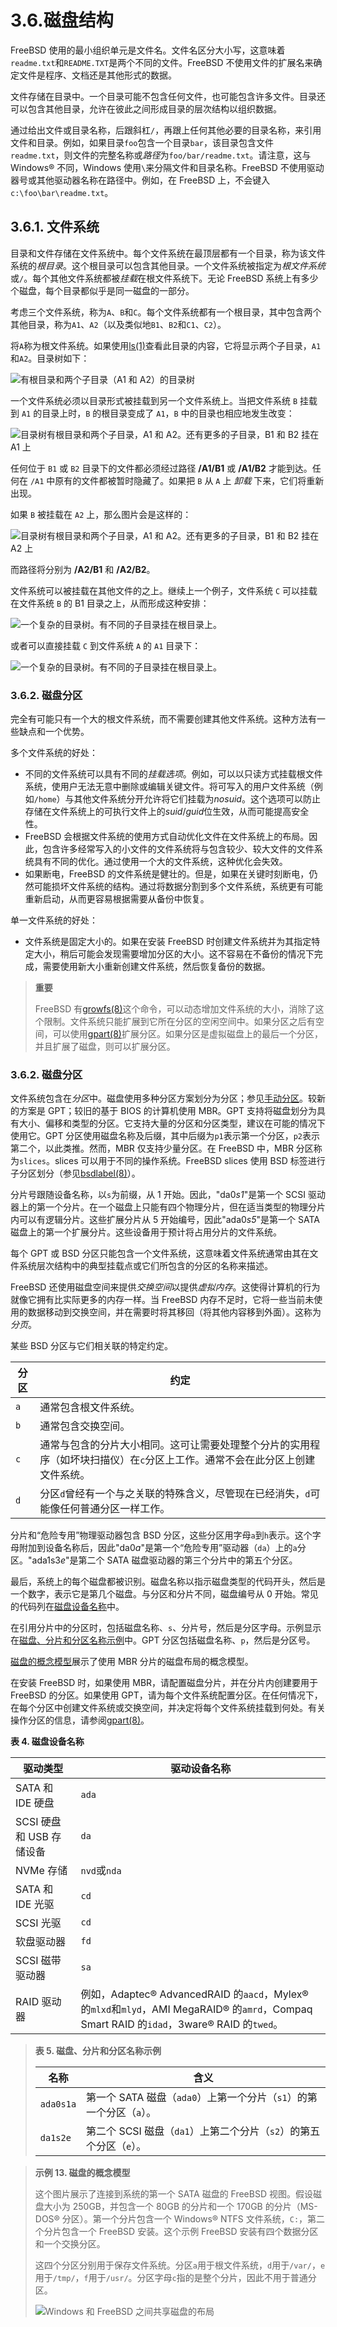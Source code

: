 # 3.6.磁盘结构

FreeBSD 使用的最小组织单元是文件名。文件名区分大小写，这意味着`readme.txt`和`README.TXT`是两个不同的文件。FreeBSD 不使用文件的扩展名来确定文件是程序、文档还是其他形式的数据。

文件存储在目录中。一个目录可能不包含任何文件，也可能包含许多文件。目录还可以包含其他目录，允许在彼此之间形成目录的层次结构以组织数据。

通过给出文件或目录名称，后跟斜杠`/`，再跟上任何其他必要的目录名称，来引用文件和目录。例如，如果目录`foo`包含一个目录`bar`，该目录包含文件`readme.txt`，则文件的完整名称或*路径*为`foo/bar/readme.txt`。请注意，这与 Windows® 不同，Windows 使用`\`来分隔文件和目录名称。FreeBSD 不使用驱动器号或其他驱动器名称在路径中。例如，在 FreeBSD 上，不会键入`c:\foo\bar\readme.txt`。

## 3.6.1. 文件系统

目录和文件存储在文件系统中。每个文件系统在最顶层都有一个目录，称为该文件系统的*根目录*。这个根目录可以包含其他目录。一个文件系统被指定为*根文件系统*或`/`。每个其他文件系统都被*挂载*在根文件系统下。无论 FreeBSD 系统上有多少个磁盘，每个目录都似乎是同一磁盘的一部分。

考虑三个文件系统，称为`A`、`B`和`C`。每个文件系统都有一个根目录，其中包含两个其他目录，称为`A1`、`A2`（以及类似地`B1`、`B2`和`C1`、`C2`）。

将`A`称为根文件系统。如果使用[ls(1)](https://man.freebsd.org/cgi/man.cgi?query=ls&sektion=1&format=html)查看此目录的内容，它将显示两个子目录，`A1`和`A2`。目录树如下：

![有根目录和两个子目录（A1 和 A2）的目录树](../.gitbook/assets/example-dir1.png)

一个文件系统必须以目录形式被挂载到另一个文件系统上。当把文件系统 `B` 挂载到 `A1` 的目录上时，`B` 的根目录变成了 `A1`，`B` 中的目录也相应地发生改变：

![目录树有根目录和两个子目录，A1 和 A2。还有更多的子目录，B1 和 B2 挂在 A1 上](../.gitbook/assets/example-dir2.png)

任何位于 `B1` 或 `B2` 目录下的文件都必须经过路径 **/A1/B1** 或 **/A1/B2** 才能到达。任何在 `/A1` 中原有的文件都被暂时隐藏了。如果把 `B` 从 `A` 上 _卸载_ 下来，它们将重新出现。

如果 `B` 被挂载在 `A2` 上，那么图片会是这样的：

![目录树有根目录和两个子目录，A1 和 A2。还有更多的子目录，B1 和 B2 挂在 A2 上](../.gitbook/assets/example-dir3.png)

而路径将分别为 **/A2/B1** 和 **/A2/B2**。

文件系统可以被挂载在其他文件的之上。继续上一个例子，文件系统 `C` 可以挂载在文件系统 `B` 的 B1 目录之上，从而形成这种安排：

![一个复杂的目录树。有不同的子目录挂在根目录上。](../.gitbook/assets/example-dir4.png)

或者可以直接挂载 `C` 到文件系统 `A` 的 `A1` 目录下：

![一个复杂的目录树。有不同的子目录挂在根目录上。](../.gitbook/assets/example-dir5.png)

### 3.6.2. 磁盘分区

完全有可能只有一个大的根文件系统，而不需要创建其他文件系统。这种方法有一些缺点和一个优势。

多个文件系统的好处：

- 不同的文件系统可以具有不同的*挂载选项*。例如，可以以只读方式挂载根文件系统，使用户无法无意中删除或编辑关键文件。将可写入的用户文件系统（例如`/home`）与其他文件系统分开允许将它们挂载为*nosuid*。这个选项可以防止存储在文件系统上的可执行文件上的*suid*/*guid*位生效，从而可能提高安全性。
- FreeBSD 会根据文件系统的使用方式自动优化文件在文件系统上的布局。因此，包含许多经常写入的小文件的文件系统将与包含较少、较大文件的文件系统具有不同的优化。通过使用一个大的文件系统，这种优化会失效。
- 如果断电，FreeBSD 的文件系统是健壮的。但是，如果在关键时刻断电，仍然可能损坏文件系统的结构。通过将数据分割到多个文件系统，系统更有可能重新启动，从而更容易根据需要从备份中恢复。

单一文件系统的好处：

- 文件系统是固定大小的。如果在安装 FreeBSD 时创建文件系统并为其指定特定大小，稍后可能会发现需要增加分区的大小。这不容易在不备份的情况下完成，需要使用新大小重新创建文件系统，然后恢复备份的数据。

>**重要**
>
>FreeBSD 有[growfs(8)](https://man.freebsd.org/cgi/man.cgi?query=growfs&sektion=8&format=html)这个命令，可以动态增加文件系统的大小，消除了这个限制。文件系统只能扩展到它所在分区的空闲空间中。如果分区之后有空间，可以使用[gpart(8)](https://man.freebsd.org/cgi/man.cgi?query=gpart&sektion=8&format=html)扩展分区。如果分区是虚拟磁盘上的最后一个分区，并且扩展了磁盘，则可以扩展分区。

### 3.6.2. 磁盘分区

文件系统包含在*分区*中。磁盘使用多种分区方案划分为分区；参见[手动分区](https://docs.freebsd.org/en/books/handbook/book/#bsdinstall-part-manual)。较新的方案是 GPT；较旧的基于 BIOS 的计算机使用 MBR。GPT 支持将磁盘划分为具有大小、偏移和类型的分区。它支持大量的分区和分区类型，建议在可能的情况下使用它。GPT 分区使用磁盘名称及后缀，其中后缀为`p1`表示第一个分区，`p2`表示第二个，以此类推。然而，MBR 仅支持少量分区。在 FreeBSD 中，MBR 分区称为`slices`。slices 可以用于不同的操作系统。FreeBSD slices 使用 BSD 标签进行子分区划分（参见[bsdlabel(8)](https://man.freebsd.org/cgi/man.cgi?query=bsdlabel&sektion=8&format=html)）。

分片号跟随设备名称，以`s`为前缀，从 1 开始。因此，"da0*s1*"是第一个 SCSI 驱动器上的第一个分片。在一个磁盘上只能有四个物理分片，但在适当类型的物理分片内可以有逻辑分片。这些扩展分片从 5 开始编号，因此"ada0*s5*"是第一个 SATA 磁盘上的第一个扩展分片。这些设备用于预计将占用分片的文件系统。

每个 GPT 或 BSD 分区只能包含一个文件系统，这意味着文件系统通常由其在文件系统层次结构中的典型挂载点或它们所包含的分区的名称来描述。

FreeBSD 还使用磁盘空间来提供*交换空间*以提供*虚拟内存*。这使得计算机的行为就像它拥有比实际更多的内存一样。当 FreeBSD 内存不足时，它将一些当前未使用的数据移动到交换空间，并在需要时将其移回（将其他内容移到外面）。这称为*分页*。

某些 BSD 分区与它们相关联的特定约定。

| 分区 | 约定                     |
| ---- | ------------------ |
| `a`  | 通常包含根文件系统。     |
| `b`  | 通常包含交换空间。       |
| `c`  | 通常与包含的分片大小相同。这可让需要处理整个分片的实用程序（如坏块扫描仪）在`c`分区上工作。通常不会在此分区上创建文件系统。 |
| `d`  | 分区`d`曾经有一个与之关联的特殊含义，尽管现在已经消失，`d`可能像任何普通分区一样工作。      |

分片和“危险专用”物理驱动器包含 BSD 分区，这些分区用字母`a`到`h`表示。这个字母附加到设备名称后，因此"da0*a*"是第一个“危险专用”驱动器（`da`）上的`a`分区。"ada1s3*e*"是第二个 SATA 磁盘驱动器的第三个分片中的第五个分区。

最后，系统上的每个磁盘都被识别。磁盘名称以指示磁盘类型的代码开头，然后是一个数字，表示它是第几个磁盘。与分区和分片不同，磁盘编号从 0 开始。常见的代码列在[磁盘设备名称](https://docs.freebsd.org/en/books/handbook/book/#disks-naming)中。

在引用分片中的分区时，包括磁盘名称、`s`、分片号，然后是分区字母。示例显示在[磁盘、分片和分区名称示例](https://docs.freebsd.org/en/books/handbook/book/#basics-disk-slice-part)中。GPT 分区包括磁盘名称、`p`，然后是分区号。

[磁盘的概念模型](https://docs.freebsd.org/en/books/handbook/book/#basics-concept-disk-model)展示了使用 MBR 分片的磁盘布局的概念模型。

在安装 FreeBSD 时，如果使用 MBR，请配置磁盘分片，并在分片内创建要用于 FreeBSD 的分区。如果使用 GPT，请为每个文件系统配置分区。在任何情况下，在每个分区中创建文件系统或交换空间，并决定将每个文件系统挂载到何处。有关操作分区的信息，请参阅[gpart(8)](https://man.freebsd.org/cgi/man.cgi?query=gpart&sektion=8&format=html)。

**表 4. 磁盘设备名称**

| 驱动类型                 | 驱动设备名称 |
| ------------------------ | -------------- |
| SATA 和 IDE 硬盘         | `ada`        |
| SCSI 硬盘和 USB 存储设备 | `da`         |
| NVMe 存储                | `nvd`或`nda` |
| SATA 和 IDE 光驱         | `cd`         |
| SCSI 光驱                | `cd`         |
| 软盘驱动器               | `fd`         |
| SCSI 磁带驱动器          | `sa`         |
| RAID 驱动器              | 例如，Adaptec® AdvancedRAID 的`aacd`，Mylex® 的`mlxd`和`mlyd`，AMI MegaRAID® 的`amrd`，Compaq Smart RAID 的`idad`，3ware® RAID 的`twed`。 |

>**表 5. 磁盘、分片和分区名称示例**
>
>| 名称      | 含义                                                                |
>| --------- | ------------------------------------------------------------------- |
>| `ada0s1a` | 第一个 SATA 磁盘（`ada0`）上第一个分片（`s1`）的第一个分区（`a`）。 |
>| `da1s2e`  | 第二个 SCSI 磁盘（`da1`）上第二个分片（`s2`）的第五个分区（`e`）。  |

>**示例 13. 磁盘的概念模型**
>
>这个图片展示了连接到系统的第一个 SATA 磁盘的 FreeBSD 视图。假设磁盘大小为 250GB，并包含一个 80GB 的分片和一个 170GB 的分片（MS-DOS® 分区）。第一个分片包含一个 Windows® NTFS 文件系统，`C:`，第二个分片包含一个 FreeBSD 安装。这个示例 FreeBSD 安装有四个数据分区和一个交换分区。
>
>这四个分区分别用于保存文件系统。分区`a`用于根文件系统，`d`用于`/var/`，`e`用于`/tmp/`，`f`用于`/usr/`。分区字母`c`指的是整个分片，因此不用于普通分区。
>
> ![Windows 和 FreeBSD 之间共享磁盘的布局](../.gitbook/assets/disk-layout.png)
